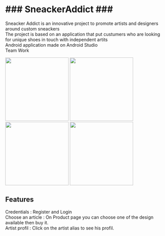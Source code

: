 <h1> ### SneackerAddict ### </h1>

Sneacker Addict is an innovative project to promote artists and designers around custom sneackers </br>
The project is based on an application that put custumers who are looking for unique shoes in touch with independent artits </br>
Android 
application made on Android Studio </br>
Team Work </br>



<section>
  <img src="https://user-images.githubusercontent.com/73224206/135642027-a6c8a70f-b938-4a58-a91c-c013f52a61c7.png" width="200">
  <img src="https://user-images.githubusercontent.com/73224206/135643077-29ce6a72-93d7-4b62-a493-6cb7133b3153.png" width="200">
  <img src="https://user-images.githubusercontent.com/73224206/135643155-eb0ad4eb-f57c-4f12-805d-f48e08e71b5b.png" width="200">
  <img src="https://user-images.githubusercontent.com/73224206/135643282-ba4db32a-29a2-4456-9c8c-897e99130b61.png" width="200">
</section>

<h2> Features </h2>

Credentials : Register and Login </br>
Choose an article :  On Product page you can choose one of the design available then buy it. </br>
Artist profil : Click on the artist alias to see his profil. </br>

